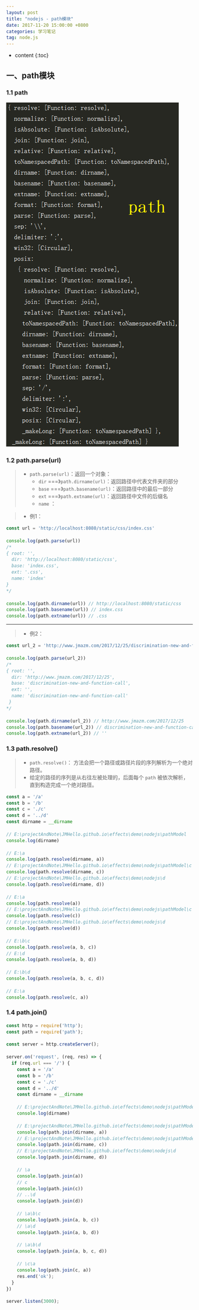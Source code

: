 ```yaml
---
layout: post
title: "nodejs - path模块"
date: 2017-11-20 15:00:00 +0800 
categories: 学习笔记
tag: node.js
---
```

* content
{:toc}

<!-- more -->



## 一、path模块

### 1.1 path

![path](/styles/images/nodejs/path/path-01.png)

### 1.2 path.parse(url)

> * `path.parse(url)`：返回一个对象：
>   * `dir` ===》`path.dirname(url)`：返回路径中代表文件夹的部分
>   * `base` ===》`path.basename(url)`：返回路径中的最后一部分
>   * `ext` ===》`path.extname(url)`：返回路径中文件的后缀名
>   * `name` ：

> * 例1：

```js
const url = 'http://localhost:8080/static/css/index.css'

console.log(path.parse(url))
/*
{ root: '',
  dir: 'http://localhost:8080/static/css',
  base: 'index.css',
  ext: '.css',
  name: 'index'
}
*/

console.log(path.dirname(url)) // http://localhost:8080/static/css
console.log(path.basename(url)) // index.css
console.log(path.extname(url)) // .css
```
---

> * 例2：

```js
const url_2 = 'http://www.jmazm.com/2017/12/25/discrimination-new-and-function-call/'

console.log(path.parse(url_2))
/*
{ root: '',
  dir: 'http://www.jmazm.com/2017/12/25',
  base: 'discrimination-new-and-function-call',
  ext: '',
  name: 'discrimination-new-and-function-call'
 }
*/

console.log(path.dirname(url_2)) // http://www.jmazm.com/2017/12/25
console.log(path.basename(url_2)) // discrimination-new-and-function-call
console.log(path.extname(url_2)) // ''
```

### 1.3  path.resolve()

> * `path.resolve()`： 方法会把一个路径或路径片段的序列解析为一个绝对路径。
> * 给定的路径的序列是从右往左被处理的，后面每个 `path` 被依次解析，直到构造完成一个绝对路径。

```js
const a = '/a'
const b = '/b'
const c = './c'
const d = '../d'
const dirname = __dirname

// E:\projectAndNote\JMHello.github.io\effects\demo\nodejs\pathModel
console.log(dirname)

// E:\a
console.log(path.resolve(dirname, a))
// E:\projectAndNote\JMHello.github.io\effects\demo\nodejs\pathModel\c
console.log(path.resolve(dirname, c))
// E:\projectAndNote\JMHello.github.io\effects\demo\nodejs\d
console.log(path.resolve(dirname, d))

// E:\a
console.log(path.resolve(a))
// E:\projectAndNote\JMHello.github.io\effects\demo\nodejs\pathModel\c
console.log(path.resolve(c))
// E:\projectAndNote\JMHello.github.io\effects\demo\nodejs\d
console.log(path.resolve(d))

// E:\b\c
console.log(path.resolve(a, b, c))
// E:\d
console.log(path.resolve(a, b, d))

// E:\b\d
console.log(path.resolve(a, b, c, d))

// E:\a
console.log(path.resolve(c, a))
```

### 1.4 path.join()

```js
const http = require('http');
const path = require('path');

const server = http.createServer();

server.on('request', (req, res) => {
  if (req.url === '/') {
    const a = '/a'
    const b = '/b'
    const c = './c'
    const d = '../d'
    const dirname = __dirname

    // E:\projectAndNote\JMHello.github.io\effects\demo\nodejs\pathModel
    console.log(dirname)

    // E:\projectAndNote\JMHello.github.io\effects\demo\nodejs\pathModel\a
    console.log(path.join(dirname, a))
    // E:\projectAndNote\JMHello.github.io\effects\demo\nodejs\pathModel\c
    console.log(path.join(dirname, c))
    // E:\projectAndNote\JMHello.github.io\effects\demo\nodejs\d
    console.log(path.join(dirname, d))

    // \a
    console.log(path.join(a))
    // c
    console.log(path.join(c))
    // ..\d
    console.log(path.join(d))

    // \a\b\c
    console.log(path.join(a, b, c))
    // \a\d
    console.log(path.join(a, b, d))

    // \a\b\d
    console.log(path.join(a, b, c, d))

    // \c\a
    console.log(path.join(c, a))
    res.end('ok');
  }
})

server.listen(3000);
```






